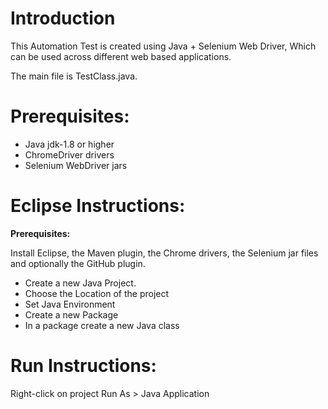 # Introduction
This Automation Test is created using Java + Selenium Web Driver, Which can be used across different web based applications.

The main file is TestClass.java.

# Prerequisites:

- Java jdk-1.8 or higher
- ChromeDriver drivers
- Selenium WebDriver jars

# Eclipse Instructions:

**Prerequisites:**

Install Eclipse, the Maven plugin, the Chrome drivers, the Selenium jar files and optionally the GitHub plugin.

* Create a new Java Project.
* Choose the Location of the project
* Set Java Environment
* Create a new Package
* In a package create a new Java class

# Run Instructions:
Right-click on project
Run As > Java Application

